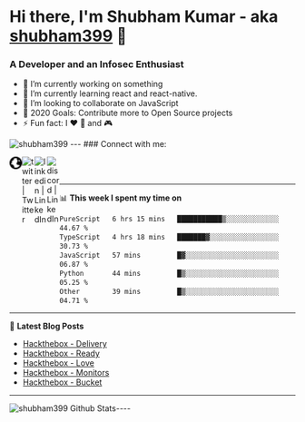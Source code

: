 # Hi there, I'm Shubham Kumar - aka [shubham399][website] 👋

### A Developer and an Infosec Enthusiast

- 🔭 I’m currently working on something
- 🌱 I’m currently learning react and react-native. 
- 👯 I’m looking to collaborate on JavaScript
- 🥅 2020 Goals: Contribute more to Open Source projects
- ⚡ Fun fact: I ❤️ 🐶 and 🎮


<img src="https://komarev.com/ghpvc/?username=shubham399" alt="shubham399" />
---
### Connect with me:

[<img align="left" alt="Website" width="22px" src="https://raw.githubusercontent.com/iconic/open-iconic/master/svg/globe.svg" />][website]
[<img align="left" alt="twitter | Twitter" width="22px" src="https://cdn.jsdelivr.net/npm/simple-icons@v3/icons/twitter.svg" />][twitter]
[<img align="left" alt="linkedin | LinkedIn" width="22px" src="https://cdn.jsdelivr.net/npm/simple-icons@v3/icons/linkedin.svg" />][linkedin]
[<img align="left" alt="discord | LinkedIn" width="22px" src="https://cdn.jsdelivr.net/npm/simple-icons@v3/icons/discord.svg" />][discord]


<br />
<br />

---
📊 **This week I spent my time on**
<!--START_SECTION:waka-->
```text
PureScript   6 hrs 15 mins   ███████████▒░░░░░░░░░░░░░   44.67 % 
TypeScript   4 hrs 18 mins   ███████▓░░░░░░░░░░░░░░░░░   30.73 % 
JavaScript   57 mins         █▓░░░░░░░░░░░░░░░░░░░░░░░   06.87 % 
Python       44 mins         █▒░░░░░░░░░░░░░░░░░░░░░░░   05.25 % 
Other        39 mins         █▒░░░░░░░░░░░░░░░░░░░░░░░   04.71 % 
```
<!--END_SECTION:waka-->

---
📕 **Latest Blog Posts**
<!-- BLOG-POST-LIST:START -->
- [Hackthebox - Delivery](https://f3v3r.in/htb/machines/retired/delivery/)
- [Hackthebox - Ready](https://f3v3r.in/htb/machines/retired/ready/)
- [Hackthebox - Love](https://f3v3r.in/htb/machines/active/love/)
- [Hackthebox - Monitors](https://f3v3r.in/htb/machines/active/monitors/)
- [Hackthebox - Bucket](https://f3v3r.in/htb/machines/retired/bucket/)
<!-- BLOG-POST-LIST:END -->
---

<img align="left" alt="shubham399 Github Stats" src="https://github-readme-stats.vercel.app/api?username=shubham399&show_icons=true&hide_border=true&count_private=true" />
----

[website]:  https://shubhkumar.in/about/
[twitter]:  https://twitter.com/shubhkumar01/
[linkedin]: https://www.linkedin.com/in/shubham399/
[discord]:  https://discordapp.com/users/397613413301354497
